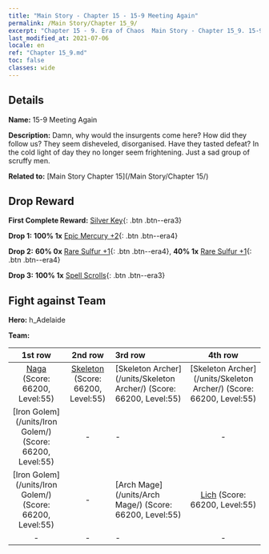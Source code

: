 ```yaml
---
title: "Main Story - Chapter 15 - 15-9 Meeting Again"
permalink: /Main Story/Chapter 15_9/
excerpt: "Chapter 15 - 9. Era of Chaos  Main Story - Chapter 15_9. 15-9 Meeting Again"
last_modified_at: 2021-07-06
locale: en
ref: "Chapter 15_9.md"
toc: false
classes: wide
---
```


## Details

 **Name:** 15-9 Meeting Again

 **Description:** Damn, why would the insurgents come here? How did they follow us? They seem disheveled, disorganised. Have they tasted defeat? In the cold light of day they no longer seem frightening. Just a sad group of scruffy men.

 **Related to:** [Main Story Chapter 15](/Main Story/Chapter 15/)

## Drop Reward

 **First Complete Reward:** [Silver Key](/Items/con_693/){: .btn .btn--era3}

 **Drop 1:** **100% 1x** [Epic Mercury +2](/Items/mat_49/){: .btn .btn--era4}

 **Drop 2:** **60% 0x** [Rare Sulfur +1](/Items/mat_43/){: .btn .btn--era4}, **40% 1x** [Rare Sulfur +1](/Items/mat_43/){: .btn .btn--era4}

 **Drop 3:** **100% 1x** [Spell Scrolls](/Items/con_694/){: .btn .btn--era3}


## Fight against Team
 **Hero:** h_Adelaide

 **Team:**


  | 1st row | 2nd row | 3rd row | 4th row |
  |:----:|:----:|:----|:----:|
  | [Naga](/units/Naga/) (Score: 66200, Level:55)  | [Skeleton](/units/Skeleton/) (Score: 66200, Level:55)  | [Skeleton Archer](/units/Skeleton Archer/) (Score: 66200, Level:55)  | [Skeleton Archer](/units/Skeleton Archer/) (Score: 66200, Level:55)  |
  | [Iron Golem](/units/Iron Golem/) (Score: 66200, Level:55)  | - | - | - |
  | [Iron Golem](/units/Iron Golem/) (Score: 66200, Level:55)  | - | [Arch Mage](/units/Arch Mage/) (Score: 66200, Level:55)  | [Lich](/units/Lich/) (Score: 66200, Level:55)  |
  | - | - | - | - |


